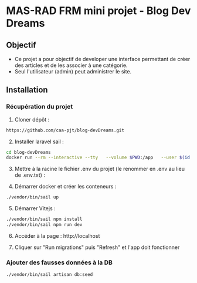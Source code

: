 # MAS-RAD FRM mini projet - Blog Dev Dreams
## Objectif
- Ce projet a pour objectif de developer une interface permettant de créer des
articles et de les associer à une catégorie.
- Seul l'utilisateur (admin) peut administrer le site.

## Installation
### Récupération du projet

1. Cloner dépôt :

```bash
https://github.com/caa-pjt/blog-devDreams.git
```
2. Installer laravel sail :

```bash
cd blog-devDreams
docker run --rm --interactive --tty   --volume $PWD:/app   --user $(id -u):$(id -g)   composer install
```
3. Mettre à la racine le fichier .env du projet (le renommer en .env au lieu de .env.txt) :

4. Démarrer docker et créer les conteneurs :

```bash
./vendor/bin/sail up
```

5. Démarrer Vitejs :

```bash
./vendor/bin/sail npm install
./vendor/bin/sail npm run dev
```

6. Accéder à la page : http://localhost

7. Cliquer sur "Run migrations" puis "Refresh" et l'app doit fonctionner

### Ajouter des fausses données à la DB

```bash
./vendor/bin/sail artisan db:seed
```
